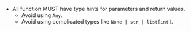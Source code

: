 
* All function MUST have type hints for parameters and return values.
    * Avoid using `Any`.
    * Avoid using complicated types like `None | str | list[int]`.

